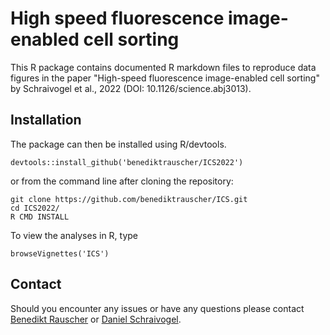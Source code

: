 # High speed fluorescence image-enabled cell sorting

This R package contains documented R markdown files to reproduce data figures in the paper "High-speed fluorescence image-enabled cell sorting" by Schraivogel et al., 2022 (DOI: 10.1126/science.abj3013).

## Installation

The package can then be installed using R/devtools. 

```{r}
devtools::install_github('benediktrauscher/ICS2022')
```

or from the command line after cloning the repository:

```{sh}
git clone https://github.com/benediktrauscher/ICS.git
cd ICS2022/
R CMD INSTALL
```

To view the analyses in R, type

```{r}
browseVignettes('ICS')
```

## Contact

Should you encounter any issues or have any questions please contact [Benedikt Rauscher](https://www-db.embl.de/EMBLPersonGroup-PersonPicture/MailForm/?recipient=CP-60033565) or [Daniel Schraivogel](https://www-db.embl.de/EMBLPersonGroup-PersonPicture/MailForm/?recipient=CP-60023563).
